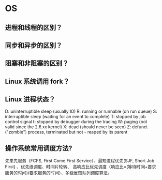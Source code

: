 # OS

## 进程和线程的区别？

## 同步和异步的区别？

## 阻塞和非阻塞的区别？

## Linux 系统调用 fork？

## Linux 进程状态？

D: uninterruptible sleep (usually IO)
R: running or runnable (on run queue)
S: interruptible sleep (waiting for an event to complete)
T: stopped by job control signal
t: stopped by debugger during the tracing
W: paging (not valid since the 2.6.xx kernel)
X: dead (should never be seen)
Z: defunct ("zombie") process, terminated but not - reaped by its parent

## 操作系统常用调度方法?

先来先服务（FCFS, First Come First Service）、最短进程优先(SJF, Short Job First) 、优先级调度、时间片轮转、
高响应比优先调度（响应比=(等待时间+要求服务的时间)/要求服务的时间）、多级反馈队列调度算法。